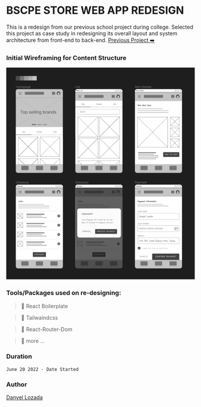 # BSCPE STORE WEB APP REDESIGN

This is a redesign from our previous school project during college. Selected this project as case study in redesigning its overall layout and system architecture from front-end to back-end. [Previous Project ➡️](https://bscpe-store.web.app/)

### Initial Wireframing for Content Structure

![wireframe](./public/assets/wireframe.png)

### Tools/Packages used on re-designing:

> 🍃 React Boilerplate

> 🍃 Tailwaindcss

> 🍃 React-Router-Dom

> 🍃 more ...

### Duration

    June 20 2022 - Date Started

### Author

[Danyel Lozada](https://github.com/adazol123)
